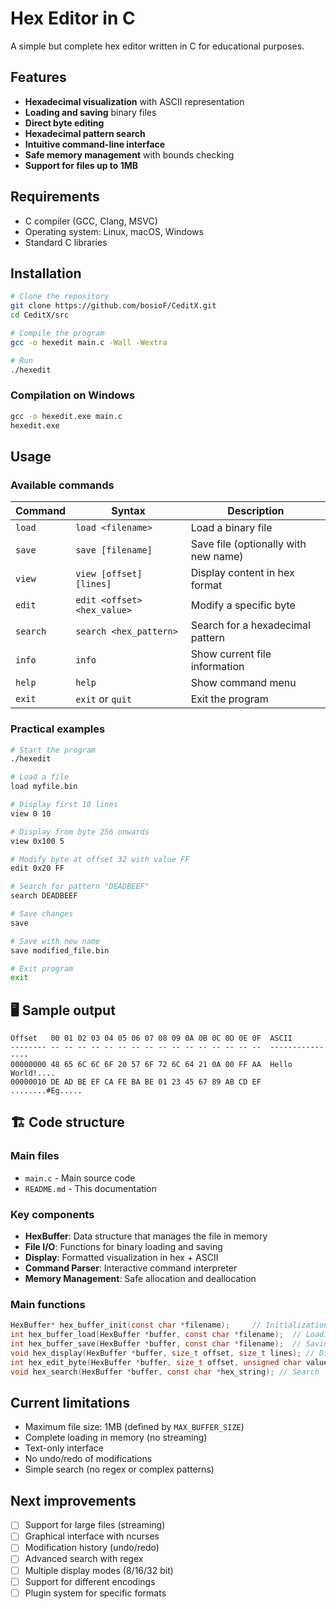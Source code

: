 # Hex Editor in C

A simple but complete hex editor written in C for educational purposes.

## Features

- **Hexadecimal visualization** with ASCII representation
- **Loading and saving** binary files
- **Direct byte editing**
- **Hexadecimal pattern search**
- **Intuitive command-line interface**
- **Safe memory management** with bounds checking
- **Support for files up to 1MB**

## Requirements

- C compiler (GCC, Clang, MSVC)
- Operating system: Linux, macOS, Windows
- Standard C libraries

## Installation

```bash
# Clone the repository
git clone https://github.com/bosioF/CeditX.git
cd CeditX/src

# Compile the program
gcc -o hexedit main.c -Wall -Wextra

# Run
./hexedit
```

### Compilation on Windows

```cmd
gcc -o hexedit.exe main.c
hexedit.exe
```

## Usage

### Available commands

| Command | Syntax | Description |
|---------|--------|-------------|
| `load` | `load <filename>` | Load a binary file |
| `save` | `save [filename]` | Save file (optionally with new name) |
| `view` | `view [offset] [lines]` | Display content in hex format |
| `edit` | `edit <offset> <hex_value>` | Modify a specific byte |
| `search` | `search <hex_pattern>` | Search for a hexadecimal pattern |
| `info` | `info` | Show current file information |
| `help` | `help` | Show command menu |
| `exit` | `exit` or `quit` | Exit the program |

### Practical examples

```bash
# Start the program
./hexedit

# Load a file
load myfile.bin

# Display first 10 lines
view 0 10

# Display from byte 256 onwards
view 0x100 5

# Modify byte at offset 32 with value FF
edit 0x20 FF

# Search for pattern "DEADBEEF"
search DEADBEEF

# Save changes
save

# Save with new name
save modified_file.bin

# Exit program
exit
```

## 🖥️ Sample output

```
Offset   00 01 02 03 04 05 06 07 08 09 0A 0B 0C 0D 0E 0F  ASCII
-------- -- -- -- -- -- -- -- -- -- -- -- -- -- -- -- --  ----------------
00000000 48 65 6C 6C 6F 20 57 6F 72 6C 64 21 0A 00 FF AA  Hello World!....
00000010 DE AD BE EF CA FE BA BE 01 23 45 67 89 AB CD EF  ........#Eg.....
```

## 🏗️ Code structure

### Main files

- `main.c` - Main source code
- `README.md` - This documentation

### Key components

- **HexBuffer**: Data structure that manages the file in memory
- **File I/O**: Functions for binary loading and saving
- **Display**: Formatted visualization in hex + ASCII
- **Command Parser**: Interactive command interpreter
- **Memory Management**: Safe allocation and deallocation

### Main functions

```c
HexBuffer* hex_buffer_init(const char *filename);     // Initialization
int hex_buffer_load(HexBuffer *buffer, const char *filename);  // Loading
int hex_buffer_save(HexBuffer *buffer, const char *filename);  // Saving
void hex_display(HexBuffer *buffer, size_t offset, size_t lines); // Display
int hex_edit_byte(HexBuffer *buffer, size_t offset, unsigned char value); // Edit
void hex_search(HexBuffer *buffer, const char *hex_string); // Search
```

## Current limitations

- Maximum file size: 1MB (defined by `MAX_BUFFER_SIZE`)
- Complete loading in memory (no streaming)
- Text-only interface
- No undo/redo of modifications
- Simple search (no regex or complex patterns)

## Next improvements

- [ ] Support for large files (streaming)
- [ ] Graphical interface with ncurses
- [ ] Modification history (undo/redo)
- [ ] Advanced search with regex
- [ ] Multiple display modes (8/16/32 bit)
- [ ] Support for different encodings
- [ ] Plugin system for specific formats
